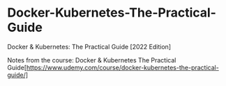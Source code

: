 # Docker-Kubernetes-The-Practical-Guide
Docker &amp; Kubernetes: The Practical Guide [2022 Edition]

Notes from the course: Docker & Kubernetes The Practical Guide[https://www.udemy.com/course/docker-kubernetes-the-practical-guide/]
